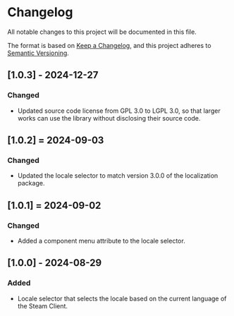 # Changelog

All notable changes to this project will be documented in this file.

The format is based on [Keep a Changelog](https://keepachangelog.com/en/1.1.0/),
and this project adheres to [Semantic Versioning](https://semver.org/spec/v2.0.0.html).

## [1.0.3] - 2024-12-27

### Changed

- Updated source code license from GPL 3.0 to LGPL 3.0, so that larger works can use the library without disclosing their source code.

## [1.0.2] = 2024-09-03

### Changed

- Updated the locale selector to match version 3.0.0 of the localization package.

## [1.0.1] = 2024-09-02

### Changed

- Added a component menu attribute to the locale selector.

## [1.0.0] - 2024-08-29

### Added

- Locale selector that selects the locale based on the current language of the Steam Client.